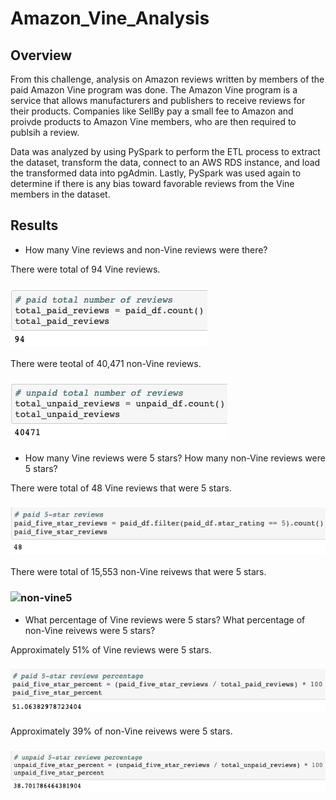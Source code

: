 # Amazon_Vine_Analysis

## Overview
From this challenge, analysis on Amazon reviews written by members of the paid Amazon Vine program was done. The Amazon Vine program is a service that allows manufacturers and publishers to receive reviews for their products.  Companies like SellBy pay a small fee to Amazon and proivde products to Amazon Vine members, who are then required to publsih a review.

Data was analyzed by using PySpark to perform the ETL process to extract the dataset, transform the data, connect to an AWS RDS instance, and load the transformed data into pgAdmin. Lastly, PySpark was used again to determine if there is any bias toward favorable reviews from the Vine members in the dataset.

## Results
- How many Vine reviews and non-Vine reviews were there?

There were total of 94 Vine reviews.
### ![vine](images/vine.png)

There were teotal of 40,471 non-Vine reviews.
### ![non-vine](images/non_vine.png)

- How many Vine reviews were 5 stars? How many non-Vine reviews were 5 stars?

There were total of 48 Vine reviews that were 5 stars.
### ![vine5](images/vine5.png)

There were total of 15,553 non-Vine reivews that were 5 stars.
### ![non-vine5](images/non_vine5.png)

- What percentage of Vine reviews were 5 stars? What percentage of non-Vine reivews were 5 stars?

Approximately 51% of Vine reviews were 5 stars.
### ![vine%](images/vine%.png)

Approximately 39% of non-Vine reivews were 5 stars.
### ![non-vine%](images/non_vine%.png)
